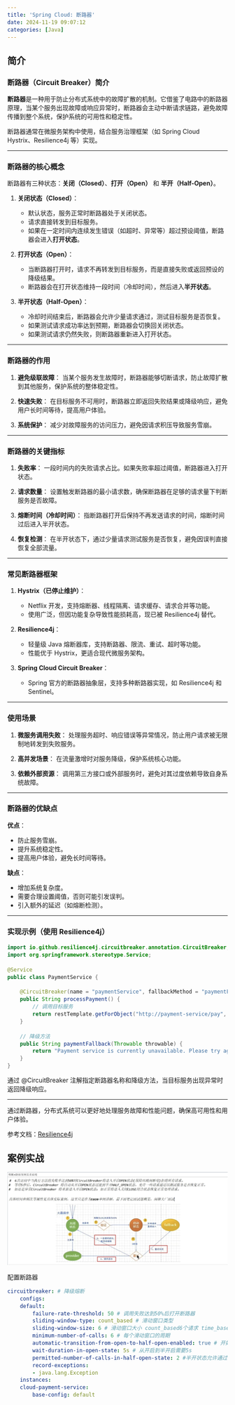 ```yaml
---
title: 'Spring Cloud: 断路器'
date: 2024-11-19 09:07:12
categories: [Java]
---
```

## 简介
### 断路器（Circuit Breaker）简介

**断路器**是一种用于防止分布式系统中的故障扩散的机制。它借鉴了电路中的断路器原理，当某个服务出现故障或响应异常时，断路器会主动中断请求链路，避免故障传播到整个系统，保护系统的可用性和稳定性。

断路器通常在微服务架构中使用，结合服务治理框架（如 Spring Cloud Hystrix、Resilience4j 等）实现。

---

### 断路器的核心概念

断路器有三种状态：**关闭（Closed）**、**打开（Open）** 和 **半开（Half-Open）**。

1. **关闭状态（Closed）**：
   - 默认状态，服务正常时断路器处于关闭状态。
   - 请求直接转发到目标服务。
   - 如果在一定时间内连续发生错误（如超时、异常等）超过预设阈值，断路器会进入**打开状态**。

2. **打开状态（Open）**：
   - 当断路器打开时，请求不再转发到目标服务，而是直接失败或返回预设的降级结果。
   - 断路器会在打开状态维持一段时间（冷却时间），然后进入**半开状态**。

3. **半开状态（Half-Open）**：
   - 冷却时间结束后，断路器会允许少量请求通过，测试目标服务是否恢复。
   - 如果测试请求成功率达到预期，断路器会切换回关闭状态。
   - 如果测试请求仍然失败，则断路器重新进入打开状态。

---

### 断路器的作用

1. **避免级联故障**：
   当某个服务发生故障时，断路器能够切断请求，防止故障扩散到其他服务，保护系统的整体稳定性。

2. **快速失败**：
   在目标服务不可用时，断路器立即返回失败结果或降级响应，避免用户长时间等待，提高用户体验。

3. **系统保护**：
   减少对故障服务的访问压力，避免因请求积压导致服务雪崩。

---

### 断路器的关键指标

1. **失败率**：
   一段时间内的失败请求占比。如果失败率超过阈值，断路器进入打开状态。

2. **请求数量**：
   设置触发断路器的最小请求数，确保断路器在足够的请求量下判断服务是否故障。

3. **熔断时间（冷却时间）**：
   指断路器打开后保持不再发送请求的时间，熔断时间过后进入半开状态。

4. **恢复检测**：
   在半开状态下，通过少量请求测试服务是否恢复，避免因误判直接恢复全部流量。

---

### 常见断路器框架

1. **Hystrix（已停止维护）**：
   - Netflix 开发，支持熔断器、线程隔离、请求缓存、请求合并等功能。
   - 使用广泛，但因功能复杂导致性能损耗高，现已被 Resilience4j 替代。

2. **Resilience4j**：
   - 轻量级 Java 熔断器库，支持断路器、限流、重试、超时等功能。
   - 性能优于 Hystrix，更适合现代微服务架构。

3. **Spring Cloud Circuit Breaker**：
   - Spring 官方的断路器抽象层，支持多种断路器实现，如 Resilience4j 和 Sentinel。

---

### 使用场景

1. **微服务调用失败**：
   处理服务超时、响应错误等异常情况，防止用户请求被无限制地转发到失败服务。

2. **高并发场景**：
   在流量激增时对服务降级，保护系统核心功能。

3. **依赖外部资源**：
   调用第三方接口或外部服务时，避免对其过度依赖导致自身系统故障。

---

### 断路器的优缺点

**优点**：
- 防止服务雪崩。
- 提升系统稳定性。
- 提高用户体验，避免长时间等待。

**缺点**：
- 增加系统复杂度。
- 需要合理设置阈值，否则可能引发误判。
- 引入额外的延迟（如熔断检测）。

---

### 实现示例（使用 Resilience4j）

```java
import io.github.resilience4j.circuitbreaker.annotation.CircuitBreaker;
import org.springframework.stereotype.Service;

@Service
public class PaymentService {

    @CircuitBreaker(name = "paymentService", fallbackMethod = "paymentFallback")
    public String processPayment() {
        // 调用目标服务
        return restTemplate.getForObject("http://payment-service/pay", String.class);
    }

    // 降级方法
    public String paymentFallback(Throwable throwable) {
        return "Payment service is currently unavailable. Please try again later.";
    }
}
```

通过 @CircuitBreaker 注解指定断路器名称和降级方法，当目标服务出现异常时返回降级响应。

---

通过断路器，分布式系统可以更好地处理服务故障和性能问题，确保高可用性和用户体验。

参考文档：[Resilience4j](https://github.com/lmhmhl/Resilience4j-Guides-Chinese/blob/main/index.md)

## 案例实战
![](../imgs/image-68.png)

配置断路器

```yml
circuitbreaker: # 降级熔断
    configs:
    default:
        failure-rate-threshold: 50 # 调用失败达到50%后打开断路器
        sliding-window-type: count_based # 滑动窗口类型
        sliding-window-size: 6 # 滑动窗口大小 count_based6个请求 time_base6秒
        minimum-number-of-calls: 6 # 每个滑动窗口的周期
        automatic-transition-from-open-to-half-open-enabled: true # 开始过度到半开状态
        wait-duration-in-open-state: 5s # 从开启到半开启需要5s
        permitted-number-of-calls-in-half-open-state: 2 #半开状态允许通过的最大请求数
        record-exceptions:
        - java.lang.Exception
    instances:
    cloud-payment-service:
        base-config: default
```